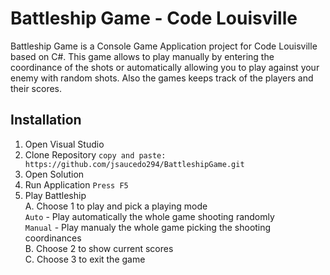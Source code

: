 # **Battleship Game** - Code Louisville

Battleship Game is a Console Game Application project for Code Louisville based on C#.
This game allows to play manually by entering the coordinance of the shots or automatically allowing you to play against your enemy with random shots. Also the games  keeps track of the players and their scores. 
 
## Installation
1. Open Visual Studio
2. Clone Repository
`copy and paste: https://github.com/jsaucedo294/BattleshipGame.git`
3. Open Solution
4. Run Application
`Press F5`
5. Play Battleship  
  A. Choose 1 to play and pick a playing mode   
      `Auto` - Play automatically the whole game shooting randomly   
      `Manual` - Play manualy the whole game picking the shooting coordinances<br/>
B. Choose 2 to show current scores<br/>
C. Choose 3 to exit the game   
